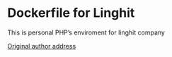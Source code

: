 # Dockerfile for Linghit

This is personal PHP’s enviroment for linghit company

[Original author address]( https://github.com/yeszao/dnmp)
